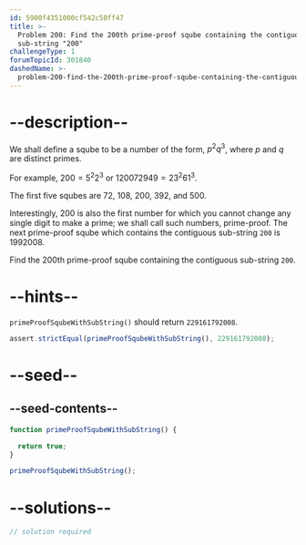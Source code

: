 ```yaml
---
id: 5900f4351000cf542c50ff47
title: >-
  Problem 200: Find the 200th prime-proof sqube containing the contiguous
  sub-string "200"
challengeType: 1
forumTopicId: 301840
dashedName: >-
  problem-200-find-the-200th-prime-proof-sqube-containing-the-contiguous-sub-string-200
---
```


# --description--

We shall define a sqube to be a number of the form, ${p^2}{q^3}$, where $p$ and $q$ are distinct primes.

For example, $200 = {5^2}{2^3}$ or $120072949 = {{23}^2}{{61}^3}$.

The first five squbes are 72, 108, 200, 392, and 500.

Interestingly, 200 is also the first number for which you cannot change any single digit to make a prime; we shall call such numbers, prime-proof. The next prime-proof sqube which contains the contiguous sub-string `200` is 1992008.

Find the 200th prime-proof sqube containing the contiguous sub-string `200`.

# --hints--

`primeProofSqubeWithSubString()` should return `229161792008`.

```js
assert.strictEqual(primeProofSqubeWithSubString(), 229161792008);
```

# --seed--

## --seed-contents--

```js
function primeProofSqubeWithSubString() {

  return true;
}

primeProofSqubeWithSubString();
```

# --solutions--

```js
// solution required
```
